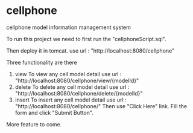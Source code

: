 # cellphone
cellphone model information management system

To run this project we need to first run the "cellphoneScript.sql".

Then deploy it in tomcat.
use url : "http://localhost:8080/cellphone"

Three functionality are there
1. view
To view any cell model detail use url : "http://localhost:8080/cellphone/view/{modelId}"
2. delete
To delete any cell model detail use url : "http://localhost:8080/cellphone/delete/{modelId}"
3. insert
To insert any cell model detail use url : "http://localhost:8080/cellphone/"
Then use "Click Here" link. Fill the form and click "Submit Button".

More feature to come.
